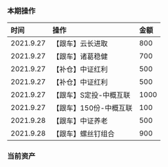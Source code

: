 ### 本期操作

| 时间 | 操作 | 金额 |
| :-- | :-- | :-- |
| 2021.9.27 | 【跟车】云长进取 | 800 |
| 2021.9.27 | 【跟车】诸葛稳健 | 700 |
| 2021.9.27 | 【补仓】中证红利 | 500 |
| 2021.9.27 | 【补仓】中证红利 | 500 |
| 2021.9.27 | 【跟车】S定投-中概互联 | 1000 |
| 2021.9.27 | 【跟车】150份-中概互联 | 100 |
| 2021.9.28 | 【跟车】中证养老 | 500 |
| 2021.9.28 | 【跟车】螺丝钉组合 | 900 |

### 当前资产

